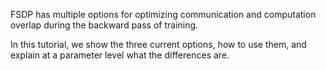 FSDP has multiple options for optimizing communication and computation overlap during the backward pass of training.

In this tutorial, we show the three current options, how to use them, and explain at a parameter level what the differences are. 

